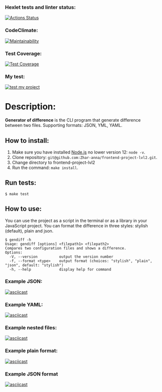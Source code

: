### Hexlet tests and linter status:
[![Actions Status](https://github.com/Zhar-anna/frontend-project-lvl2/workflows/hexlet-check/badge.svg)](https://github.com/Zhar-anna/frontend-project-lvl2/actions)

### CodeClimate:
[![Maintainability](https://api.codeclimate.com/v1/badges/b254a28ac2621014c2be/maintainability)](https://codeclimate.com/github/Zhar-anna/frontend-project-lvl2/maintainability)

### Test Coverage:
[![Test Coverage](https://api.codeclimate.com/v1/badges/b254a28ac2621014c2be/test_coverage)](https://codeclimate.com/github/Zhar-anna/frontend-project-lvl2/test_coverage)

### My test:
[![test my project](https://github.com/Zhar-anna/frontend-project-lvl2/actions/workflows/nodejs.yml/badge.svg)](https://github.com/Zhar-anna/frontend-project-lvl2/actions/workflows/nodejs.yml)

# Description: 
**Generator of difference** is the CLI program that generate difference between two files. Supporting formats: JSON, YML, YAML.

## How to install:
1. Make sure you have installed [Node.js](https://nodejs.org/en/) no lower version 12: ```node -v```.
2. Clone repository: ```git@github.com:Zhar-anna/frontend-project-lvl2.git```.
3. Change directory to frontend-project-lvl2
4. Run the command: ```make install```.

## Run tests:
```shell
$ make test
```

## How to use:

You can use the project as a script in the terminal or as a library in your JavaScript project. You can format the difference in three styles: stylish (default), plain and json.
```shell
$ gendiff -h
Usage: gendiff [options] <filepath1> <filepath2>
Compares two configuration files and shows a difference.
Options:
  -V, --version          output the version number
  -f, --format <type>    output format (choices: "stylish", "plain", "json", default: "stylish")
  -h, --help             display help for command
```

### Example JSON:
[![asciicast](https://asciinema.org/a/508084.svg)](https://asciinema.org/a/508084)

### Example YAML:
[![asciicast](https://asciinema.org/a/z6P3FKCjHjUZvVQeCimr5PwTz.svg)](https://asciinema.org/a/z6P3FKCjHjUZvVQeCimr5PwTz)

### Example nested files:
[![asciicast](https://asciinema.org/a/510377.svg)](https://asciinema.org/a/510377)

### Example plain format:
[![asciicast](https://asciinema.org/a/510713.svg)](https://asciinema.org/a/510713)

### Example JSON format
[![asciicast](https://asciinema.org/a/511044.svg)](https://asciinema.org/a/511044)